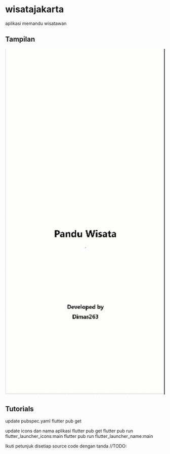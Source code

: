 # wisatajakarta

aplikasi memandu wisatawan

## Tampilan
<img src="images/panduwisata.gif" alt="alt text" width="600"/>

## Tutorials
update pubspec.yaml
   flutter pub get

update icons dan nama aplikasi
   flutter pub get
   flutter pub run flutter_launcher_icons:main
   flutter pub run flutter_launcher_name:main

Ikuti petunjuk disetiap source code dengan tanda //TODO: